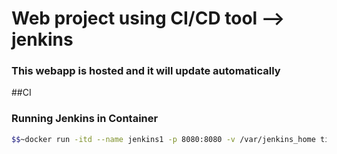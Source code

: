 # Web project using CI/CD tool --> jenkins
### This webapp is hosted and it will update automatically
##CI

### Running Jenkins in Container
```bash
$$~docker run -itd --name jenkins1 -p 8080:8080 -v /var/jenkins_home ticketfly/jenkins-example-gradle-build
```
